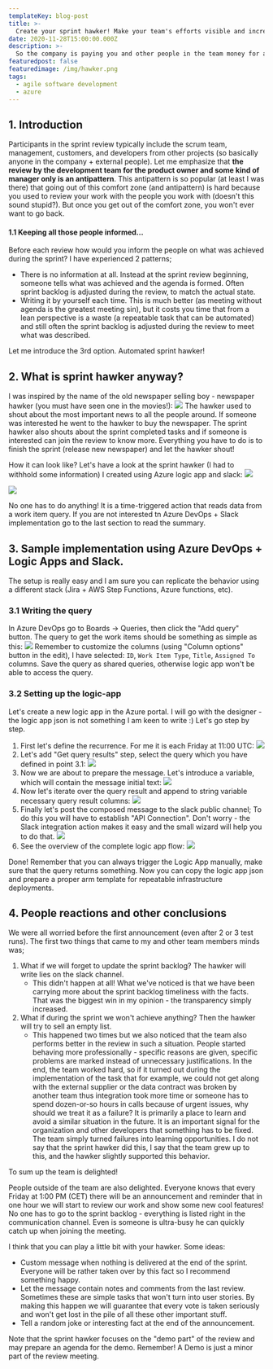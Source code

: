 ```yaml
---
templateKey: blog-post
title: >-
  Create your sprint hawker! Make your team's efforts visible and increase transparency.
date: 2020-11-28T15:00:00.000Z
description: >-
  So the company is paying you and other people in the team money for accomplishing certain things... for building products, delivering features, solving problems, doing maintenance. You work hard, so do your peers. What about making the sprint-backlog even more transparent and automate a shout-out of what had been done in the sprint? 
featuredpost: false
featuredimage: /img/hawker.png
tags:
  - agile software development
  - azure
---
```

## 1. Introduction
Participants in the sprint review typically include the scrum team, management, customers, and developers from other projects (so basically anyone in the company + external people). Let me emphasize that **the review by the development team for the product owner and some kind of manager only is an antipattern**. This antipattern is so popular (at least I was there) that going out of this comfort zone (and antipattern) is hard because you used to review your work with the people you work with (doesn't this sound stupid?). But once you get out of the comfort zone, you won't ever want to go back.

#### 1.1 Keeping all those people informed...
Before each review how would you inform the people on what was achieved during the sprint? I have experienced 2 patterns;
- There is no information at all. Instead at the sprint review beginning, someone tells what was achieved and the agenda is formed. Often sprint backlog is adjusted during the review, to match the actual state. 
- Writing it by yourself each time. This is much better (as meeting without agenda is the greatest meeting sin), but it costs you time that from a lean perspective is a waste (a repeatable task that can be automated) and still often the sprint backlog is adjusted during the review to meet what was described.

Let me introduce the 3rd option. Automated sprint hawker!

## 2. What is sprint hawker anyway?
I was inspired by the name of the old newspaper selling boy - newspaper hawker (you must have seen one in the movies!):
![](/img/hawker.png)
The hawker used to shout about the most important news to all the people around. If someone was interested he went to the hawker to buy the newspaper. The sprint hawker also shouts about the sprint completed tasks and if someone is interested can join the review to know more. Everything you have to do is to finish the sprint (release new newspaper) and let the hawker shout!

How it can look like? Let's have a look at the sprint hawker (I had to withhold some information) I created using Azure logic app and slack:
![](/img/hawker1.png)

![](/img/hawker2.png)

No one has to do anything! It is a time-triggered action that reads data from a work item query. If you are not interested tn Azure DevOps + Slack implementation go to the last section to read the summary.

## 3. Sample implementation using Azure DevOps + Logic Apps and Slack. 
The setup is really easy and I am sure you can replicate the behavior using a different stack (Jira + AWS Step Functions, Azure functions, etc).

### 3.1 Writing the query
In Azure DevOps go to Boards -> Queries, then click the "Add query" button. The query to get the work items should be something as simple as this:
![](/img/azdev_query.png)
Remember to customize the columns (using "Column options" button in the edit), I have selected: `ID`, `Work Item Type`, `Title`, `Assigned To` columns. Save the query as shared queries, otherwise logic app won't be able to access the query.

### 3.2 Setting up the logic-app
Let's create a new logic app in the Azure portal. I will go with the designer - the logic app json is not something I am keen to write :) Let's go step by step.
1. First let's define the recurrence. For me it is each Friday at 11:00 UTC:
![](/img/hawker_app1.png)
2. Let's add "Get query results" step, select the query which you have defined in point 3.1:
![](/img/hawker_app2.png)
3. Now we are about to prepare the message. Let's introduce a variable, which will contain the message initial text:
![](/img/hawker_app3.png)
4. Now let's iterate over the query result and append to string variable necessary query result columns:
![](/img/hawker_app5.png)
5. Finally let's post the composed message to the slack public channel; To do this you will have to establish "API Connection". Don't worry - the Slack integration action makes it easy and the small wizard will help you to do that. 
![](/img/hawker_app6.png)
6. See the overview of the complete logic app flow: 
![](/img/hawker_app_all.png)

Done! Remember that you can always trigger the Logic App manually, make sure that the query returns something. Now you can copy the logic app json and prepare a proper arm template for repeatable infrastructure deployments.

## 4. People reactions and other conclusions
We were all worried before the first announcement (even after 2 or 3 test runs). The first two things that came to my and other team members minds was;
1. What if we will forget to update the sprint backlog? The hawker will write lies on the slack channel.
    * This didn't happen at all! What we've noticed is that we have been carrying more about the sprint backlog timeliness with the facts. That was the biggest win in my opinion - the transparency simply increased.
2. What if during the sprint we won't achieve anything? Then the hawker will try to sell an empty list.
    * This happened two times but we also noticed that the team also performs better in the review in such a situation. People started behaving more professionally - specific reasons are given, specific problems are marked instead of unnecessary justifications. In the end, the team worked hard, so if it turned out during the implementation of the task that for example, we could not get along with the external supplier or the data contract was broken by another team thus integration took more time or someone has to spend dozen-or-so hours in calls because of urgent issues, why should we treat it as a failure? It is primarily a place to learn and avoid a similar situation in the future. It is an important signal for the organization and other developers that something has to be fixed. The team simply turned failures into learning opportunities. I do not say that the sprint hawker did this, I say that the team grew up to this, and the hawker slightly supported this behavior. 

To sum up the team is delighted!

People outside of the team are also delighted. Everyone knows that every Friday at 1:00 PM (CET) there will be an announcement and reminder that in one hour we will start to review our work and show some new cool features! No one has to go to the sprint backlog - everything is listed right in the communication channel. Even is someone is ultra-busy he can quickly catch up when joining the meeting.

I think that you can play a little bit with your hawker. Some ideas:
* Custom message when nothing is delivered at the end of the sprint. Everyone will be rather taken over by this fact so I recommend something happy.
* Let the message contain notes and comments from the last review. Sometimes these are simple tasks that won't turn into user stories. By making this happen we will guarantee that every vote is taken seriously and won't get lost in the pile of all these other important stuff.
* Tell a random joke or interesting fact at the end of the announcement.

Note that the sprint hawker focuses on the "demo part" of the review and may prepare an agenda for the demo. Remember! A Demo is just a minor part of the review meeting.

